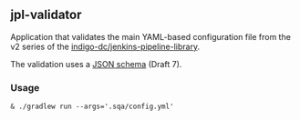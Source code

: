 ## jpl-validator

Application that validates the main YAML-based configuration file from the v2 
series of the 
[indigo-dc/jenkins-pipeline-library](https://github.com/indigo-dc/jenkins-pipeline-library). 

The validation uses a [JSON schema](src/main/resources/schema.json) (Draft 7).

### Usage
```
& ./gradlew run --args='.sqa/config.yml' 
```
